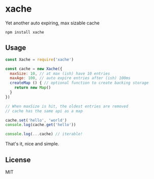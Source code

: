 # xache

Yet another auto expiring, max sizable cache

```
npm install xache
```

## Usage

``` js
const Xache = require('xache')

const cache = new Xache({
  maxSize: 10, // at max (ish) have 10 entries
  maxAge: 100, // auto expire entries after (ish) 100ms
  createMap () { // optional function to create backing storage
    return new Map()
  }
})

// When maxSize is hit, the oldest entries are removed
// cache has the same api as a map

cache.set('hello', 'world')
console.log(cache.get('hello'))

console.log(...cache) // iterable!
```

That's it, nice and simple.

## License

MIT
